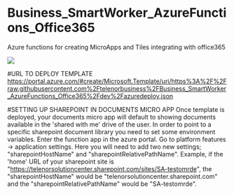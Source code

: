 # Business_SmartWorker_AzureFunctions_Office365
Azure functions for creating MicroApps and Tiles integrating with office365


<a href="https://azuredeploy.net/" target="_blank">
    <img src="http://azuredeploy.net/deploybutton.png"/>
</a>

#URL TO DEPLOY TEMPLATE
 https://portal.azure.com/#create/Microsoft.Template/uri/https%3A%2F%2Fraw.githubusercontent.com%2Ftelenorbusiness%2FBusiness_SmartWorker_AzureFunctions_Office365%2Fdev%2Fazuredeploy.json

#SETTING UP SHAREPOINT IN DOCUMENTS MICRO APP
Once template is deployed, your documents micro app will default to showing documents available in the 'shared with me' drive of the user. In order to point to a specific sharepoint document library you need to set some environment variables. Enter the function app in the azure portal. Go to platform features -> application settings. Here you will need to add two new settings; "sharepointHostName" and "sharepointRelativePathName". Example, if the 'home' URL of your sharepoint site is "https://telenorsolutioncenter.sharepoint.com/sites/SA-testomrde", the "sharepointHostName" would be "telenorsolutioncenter.sharepoint.com" and the "sharepointRelativePathName" would be "SA-testomrde".
